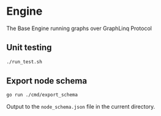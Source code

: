 # Engine
The Base Engine running graphs over GraphLinq Protocol

## Unit testing
```bash
./run_test.sh
```

## Export node schema
```bash
go run ./cmd/export_schema
```
Output to the `node_schema.json` file in the current directory.
